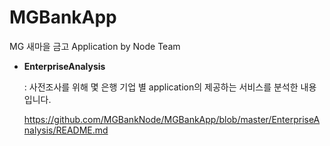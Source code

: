 # MGBankApp
MG 새마을 금고 Application by Node Team

- **EnterpriseAnalysis** 

  : 사전조사를 위해 몇 은행 기업 별 application의 제공하는 서비스를 분석한 내용입니다.

  https://github.com/MGBankNode/MGBankApp/blob/master/EnterpriseAnalysis/README.md

